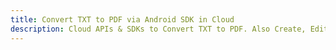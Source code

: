 ---title: Convert TXT to PDF via Android SDK in Clouddescription: Cloud APIs & SDKs to Convert TXT to PDF. Also Create, Edit & Render Microsoft Word & OpenOffice documents in the Cloud.---
